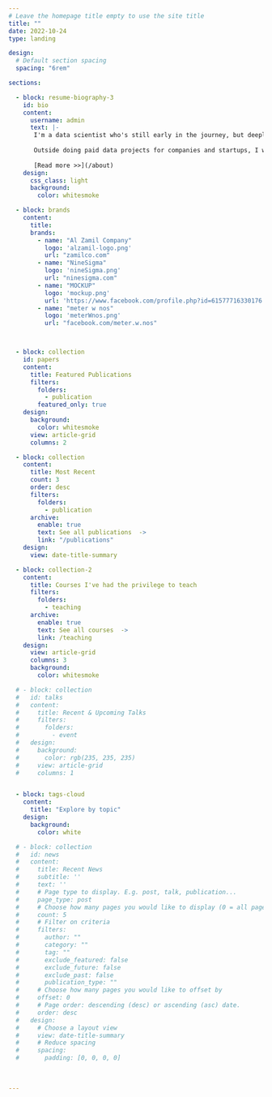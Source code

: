 ```yaml
---
# Leave the homepage title empty to use the site title
title: ""
date: 2022-10-24
type: landing

design:
  # Default section spacing
  spacing: "6rem"

sections:

  - block: resume-biography-3
    id: bio
    content:
      username: admin
      text: |- 
       I'm a data scientist who's still early in the journey, but deeply interested in using data and machine learning in healthcare and neuroscience where my work will not go in-vain. 
       
       Outside doing paid data projects for companies and startups, I write research reviews and reflections to help myself learn and share what I've learned with others.
       
       [Read more >>](/about)
    design:
      css_class: light 
      background:
        color: whitesmoke

  - block: brands
    content: 
      title:
      brands: 
        - name: "Al Zamil Company"
          logo: 'alzamil-logo.png'
          url: "zamilco.com"
        - name: "NineSigma"
          logo: 'nineSigma.png'
          url: "ninesigma.com"
        - name: "MOCKUP"
          logo: 'mockup.png'
          url: 'https://www.facebook.com/profile.php?id=61577716330176'
        - name: "meter w nos"
          logo: 'meterWnos.png'
          url: "facebook.com/meter.w.nos"



  - block: collection
    id: papers
    content:
      title: Featured Publications
      filters:
        folders:
          - publication
        featured_only: true
    design:
      background: 
        color: whitesmoke
      view: article-grid
      columns: 2

  - block: collection
    content:
      title: Most Recent
      count: 3
      order: desc
      filters: 
        folders: 
          - publication
      archive: 
        enable: true
        text: See all publications  ->
        link: "/publications"
    design: 
      view: date-title-summary

  - block: collection-2
    content:
      title: Courses I've had the privilege to teach
      filters:
        folders:
          - teaching
      archive: 
        enable: true
        text: See all courses  ->
        link: /teaching
    design:
      view: article-grid
      columns: 3
      background: 
        color: whitesmoke

  # - block: collection
  #   id: talks
  #   content:
  #     title: Recent & Upcoming Talks
  #     filters:
  #       folders:
  #         - event
  #   design:
  #     background: 
  #       color: rgb(235, 235, 235)
  #     view: article-grid
  #     columns: 1


  - block: tags-cloud
    content: 
      title: "Explore by topic"
    design: 
      background: 
        color: white

  # - block: collection
  #   id: news
  #   content:
  #     title: Recent News
  #     subtitle: ''
  #     text: ''
  #     # Page type to display. E.g. post, talk, publication...
  #     page_type: post
  #     # Choose how many pages you would like to display (0 = all pages)
  #     count: 5
  #     # Filter on criteria
  #     filters:
  #       author: ""
  #       category: ""
  #       tag: ""
  #       exclude_featured: false
  #       exclude_future: false
  #       exclude_past: false
  #       publication_type: ""
  #     # Choose how many pages you would like to offset by
  #     offset: 0
  #     # Page order: descending (desc) or ascending (asc) date.
  #     order: desc
  #   design:
  #     # Choose a layout view
  #     view: date-title-summary
  #     # Reduce spacing
  #     spacing:
  #       padding: [0, 0, 0, 0]
  
 
 
---
```

